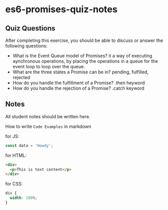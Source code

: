 # es6-promises-quiz-notes

## Quiz Questions

After completing this exercise, you should be able to discuss or answer the following questions:

- What is the Event Queue model of Promises?
  it a way of executing aynchronous operations, by placing the operations in a queue for the event loop to loop over the queue.
- What are the three states a Promise can be in?
  pending, fulfilled, rejected
- How do you handle the fulfillment of a Promise?
  .then heyword
- How do you handle the rejection of a Promise?
  .catch keyword

## Notes

All student notes should be written here.

How to write `Code Examples` in markdown

for JS:

```javascript
const data = 'Howdy';
```

for HTML:

```html
<div>
  <p>This is text content</p>
</div>
```

for CSS:

```css
div {
  width: 100%;
}
```
